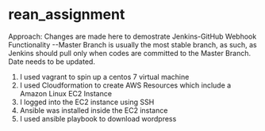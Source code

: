 # rean_assignment
Approach:
Changes are made here to demostrate Jenkins-GitHub Webhook Functionality
--Master Branch is usually the most stable branch, as such, as Jenkins should pull only when codes are committed to the Master Branch. Date needs to be updated.
1.	I used vagrant to spin up a centos 7 virtual machine
2.	I used Cloudformation to create AWS Resources which include a Amazon Linux EC2 Instance
3.	I logged into the EC2 instance using SSH
4.	Ansible was installed inside the EC2 instance 
5.	I used ansible playbook to download wordpress
